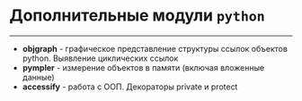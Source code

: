 # Дополнительные модули `python`
***
- **objgraph** - графическое представление структуры ссылок объектов python. Выявление циклических ссылок
- **pympler** - измерение объектов в памяти (включая вложенные данные)
- **accessify** - работа с ООП. Декораторы private и protect